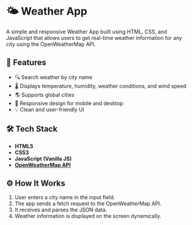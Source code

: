 # 🌤️ Weather App

A simple and responsive Weather App built using HTML, CSS, and JavaScript that allows users to get real-time weather information for any city using the OpenWeatherMap API.

## 🚀 Features

- 🔍 Search weather by city name
- 🌡️ Displays temperature, humidity, weather conditions, and wind speed
- 🌎 Supports global cities
- 📱 Responsive design for mobile and desktop
- 💡 Clean and user-friendly UI

## 🛠️ Tech Stack

- **HTML5**
- **CSS3**
- **JavaScript (Vanilla JS)**
- **[OpenWeatherMap API](https://openweathermap.org/api)**

## ⚙️ How It Works

1. User enters a city name in the input field.
2. The app sends a fetch request to the OpenWeatherMap API.
3. It receives and parses the JSON data.
4. Weather information is displayed on the screen dynamically.
